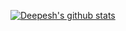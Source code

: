 [![Deepesh's github stats](https://github-readme-stats.vercel.app/api?username=deepesh-kn&count_private=true&show_icons=true)](https://github.com/deepesh-kn/)

<!--
**deepesh-kn/deepesh-kn** is a ✨ _special_ ✨ repository because its `README.md` (this file) appears on your GitHub profile.

Here are some ideas to get you started:

- 🔭 I’m currently working on ...
- 🌱 I’m currently learning ...
- 👯 I’m looking to collaborate on ...
- 🤔 I’m looking for help with ...
- 💬 Ask me about ...
- 📫 How to reach me: ...
- 😄 Pronouns: ...
- ⚡ Fun fact: ...
-->
